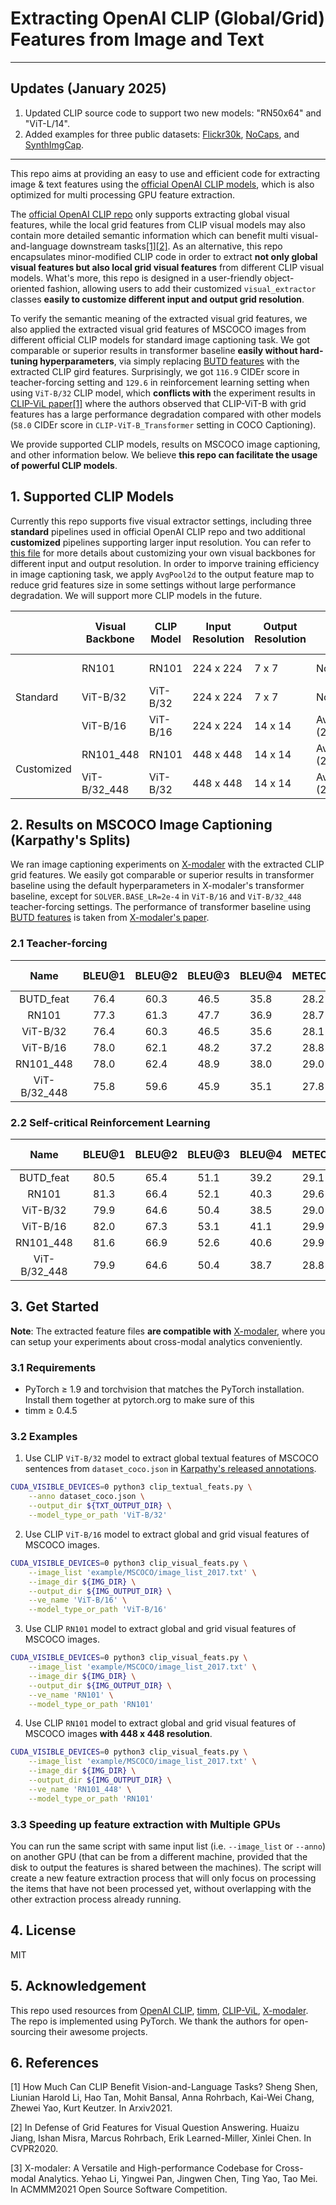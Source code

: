 # Extracting OpenAI CLIP (Global/Grid) Features from Image and Text

---

## Updates (January 2025)

1. Updated CLIP source code to support two new models: "RN50x64" and "ViT-L/14".
2. Added examples for three public datasets: [Flickr30k](https://www.kaggle.com/datasets/hsankesara/flickr-image-dataset), [NoCaps](https://nocaps.org/), and [SynthImgCap](https://jianjieluo.github.io/SynthImgCap/#SynthImgCap).

---

This repo aims at providing an easy to use and efficient code for extracting image & text features using the [official OpenAI CLIP models](https://github.com/openai/CLIP), which is also optimized for multi processing GPU feature extraction.

The [official OpenAI CLIP repo](https://github.com/openai/CLIP) only supports extracting global visual features, while the local grid features from CLIP visual models may also contain more detailed semantic information which can benefit multi visual-and-language downstream tasks[\[1\]](#1)[\[2\]](#2). As an alternative, this repo encapsulates minor-modified CLIP code in order to extract **not only global visual features but also local grid visual features** from different CLIP visual models. What's more, this repo is designed in a user-friendly object-oriented fashion, allowing users to add their customized `visual_extractor` classes **easily to customize different input and output grid resolution**.

To verify the semantic meaning of the extracted visual grid features, we also applied the extracted visual grid features of MSCOCO images from different official CLIP models for standard image captioning task. We got comparable or superior results in transformer baseline **easily without hard-tuning hyperparameters**, via simply replacing [BUTD features](https://github.com/peteanderson80/bottom-up-attention) with the extracted CLIP gird features. Surprisingly, we got `116.9` CIDEr score in teacher-forcing setting and `129.6` in reinforcement learning setting when using `ViT-B/32` CLIP model, which **conflicts with** the experiment results in [CLIP-ViL paper](https://arxiv.org/pdf/2107.06383.pdf)[\[1\]](#1) where the authors observed that CLIP-ViT-B with grid features has a large performance degradation compared with other models (`58.0` CIDEr score in `CLIP-ViT-B_Transformer` setting in COCO Captioning).

We provide supported CLIP models, results on MSCOCO image captioning, and other information below. We believe **this repo can facilitate the usage of powerful CLIP models**.

## 1. Supported CLIP Models

Currently this repo supports five visual extractor settings, including three **standard** pipelines used in official OpenAI CLIP repo and two additional **customized** pipelines supporting larger input resolution. You can refer to [this file](visual_extractor/customized.py) for more details about customizing your own visual backbones for different input and output resolution. In order to imporve training efficiency in image captioning task, we apply `AvgPool2d` to the output feature map to reduce grid features size in some settings without large performance degradation. We will support more CLIP models in the future.

<table>
<thead>
  <tr>
    <th></th>
    <th>Visual Backbone</th>
    <th>CLIP Model</th>
    <th>Input Resolution</th>
    <th>Output Resolution</th>
    <th>Feature Map Downsample</th>
    <th>Grid Feature Shape</th>
    <th>Global Feature Shape</th>
  </tr>
</thead>
<tbody>
  <tr>
    <td rowspan="3">Standard</td>
    <td>RN101</td>
    <td>RN101</td>
    <td>224 x 224</td>
    <td>7 x 7</td>
    <td>None</td>
    <td>49 x 2048</td>
    <td>1 x 512</td>
  </tr>
  <tr>
    <td>ViT-B/32</td>
    <td>ViT-B/32</td>
    <td>224 x 224</td>
    <td>7 x 7</td>
    <td>None</td>
    <td>49 x 768</td>
    <td>1 x 512</td>
  </tr>
  <tr>
    <td>ViT-B/16</td>
    <td>ViT-B/16</td>
    <td>224 x 224</td>
    <td>14 x 14</td>
    <td>AvgPool2d(kernel_size=(2,2), stride=2)</td>
    <td>49 x 768</td>
    <td>1 x 512</td>
  </tr>
  <tr>
    <td rowspan="2">Customized</td>
    <td>RN101_448</td>
    <td>RN101</td>
    <td>448 x 448</td>
    <td>14 x 14</td>
    <td>AvgPool2d(kernel_size=(2,2), stride=2)</td>
    <td>49 x 2048</td>
    <td>1 x 512</td>
  </tr>
  <tr>
    <td>ViT-B/32_448</td>
    <td>ViT-B/32</td>
    <td>448 x 448</td>
    <td>14 x 14</td>
    <td>AvgPool2d(kernel_size=(2,2), stride=2)</td>
    <td>49 x 768</td>
    <td>1 x 512</td>
  </tr>
</tbody>
</table>

## 2. Results on MSCOCO Image Captioning (Karpathy's Splits)

We ran image captioning experiments on [X-modaler](https://github.com/YehLi/xmodaler) with the extracted CLIP grid features. We easily got comparable or superior results in transformer baseline using the default hyperparameters in X-modaler's transformer baseline, except for `SOLVER.BASE_LR=2e-4` in `ViT-B/16` and `ViT-B/32_448` teacher-forcing settings. The performance of transformer baseline using [BUTD features](https://github.com/peteanderson80/bottom-up-attention) is taken from [X-modaler's paper](https://arxiv.org/pdf/2108.08217.pdf).

### 2.1 Teacher-forcing

| Name         | BLEU@1 | BLEU@2 | BLEU@3 | BLEU@4 | METEOR | ROUGE-L | CIDEr-D | SPICE |
| :---:        | :---:  | :---:  | :---:  | :---:  | :---:  | :---:   | :---:   | :---: |
| BUTD_feat    | 76.4   | 60.3   | 46.5   | 35.8   | 28.2   | 56.7    | 116.6   | 21.3  |
| RN101        | 77.3   | 61.3   | 47.7   | 36.9   | 28.7   | 57.5    | 120.6   | 21.8  |
| ViT-B/32     | 76.4   | 60.3   | 46.5   | 35.6   | 28.1   | 56.7    | 116.9   | 21.2  |
| ViT-B/16     | 78.0   | 62.1   | 48.2   | 37.2   | 28.8   | 57.6    | 122.3   | 22.1  |
| RN101_448    | 78.0   | 62.4   | 48.9   | 38.0   | 29.0   | 57.9    | 123.6   | 22.1  |
| ViT-B/32_448 | 75.8   | 59.6   | 45.9   | 35.1   | 27.8   | 56.3    | 114.2   | 21.0  |

### 2.2 Self-critical Reinforcement Learning

| Name         | BLEU@1 | BLEU@2 | BLEU@3 | BLEU@4 | METEOR | ROUGE-L | CIDEr-D | SPICE |
| :---:        | :---:  | :---:  | :---:  | :---:  | :---:  | :---:   | :---:   | :---: |
| BUTD_feat    | 80.5   | 65.4   | 51.1   | 39.2   | 29.1   | 58.7    | 130.0   | 23.0  |
| RN101        | 81.3   | 66.4   | 52.1   | 40.3   | 29.6   | 59.6    | 134.2   | 23.4  |
| ViT-B/32     | 79.9   | 64.6   | 50.4   | 38.5   | 29.0   | 58.6    | 129.6   | 22.8  |
| ViT-B/16     | 82.0   | 67.3   | 53.1   | 41.1   | 29.9   | 59.8    | 136.6   | 23.8  |
| RN101_448    | 81.6   | 66.9   | 52.6   | 40.6   | 29.9   | 59.8    | 136.2   | 23.9  |
| ViT-B/32_448 | 79.9   | 64.6   | 50.4   | 38.7   | 28.8   | 58.4    | 127.8   | 22.6  |

## 3. Get Started

**Note**: The extracted feature files **are compatible with** [X-modaler](https://github.com/YehLi/xmodaler), where you can setup your experiments about cross-modal analytics conveniently.

### 3.1 Requirements

- PyTorch ≥ 1.9 and torchvision that matches the PyTorch installation. Install them together at pytorch.org to make sure of this
- timm ≥ 0.4.5

### 3.2 Examples

1. Use CLIP `ViT-B/32` model to extract global textual features of MSCOCO sentences from `dataset_coco.json` in [Karpathy's released annotations](http://cs.stanford.edu/people/karpathy/deepimagesent/caption_datasets.zip).

```bash
CUDA_VISIBLE_DEVICES=0 python3 clip_textual_feats.py \
    --anno dataset_coco.json \
    --output_dir ${TXT_OUTPUT_DIR} \
    --model_type_or_path 'ViT-B/32'
```

2. Use CLIP `ViT-B/16` model to extract global and grid visual features of MSCOCO images.

```bash
CUDA_VISIBLE_DEVICES=0 python3 clip_visual_feats.py \
    --image_list 'example/MSCOCO/image_list_2017.txt' \
    --image_dir ${IMG_DIR} \
    --output_dir ${IMG_OUTPUT_DIR} \
    --ve_name 'ViT-B/16' \
    --model_type_or_path 'ViT-B/16'
```

3. Use CLIP `RN101` model to extract global and grid visual features of MSCOCO images.

```bash
CUDA_VISIBLE_DEVICES=0 python3 clip_visual_feats.py \
    --image_list 'example/MSCOCO/image_list_2017.txt' \
    --image_dir ${IMG_DIR} \
    --output_dir ${IMG_OUTPUT_DIR} \
    --ve_name 'RN101' \
    --model_type_or_path 'RN101'
```

4. Use CLIP `RN101` model to extract global and grid visual features of MSCOCO images **with 448 x 448 resolution**.

```bash
CUDA_VISIBLE_DEVICES=0 python3 clip_visual_feats.py \
    --image_list 'example/MSCOCO/image_list_2017.txt' \
    --image_dir ${IMG_DIR} \
    --output_dir ${IMG_OUTPUT_DIR} \
    --ve_name 'RN101_448' \
    --model_type_or_path 'RN101'
```

### 3.3 Speeding up feature extraction with Multiple GPUs

You can run the same script with same input list (i.e. `--image_list` or `--anno`) on another GPU (that can be from a different machine, provided that the disk to output the features is shared between the machines). The script will create a new feature extraction process that will only focus on processing the items that have not been processed yet, without overlapping with the other extraction process already running.

## 4. License

MIT

## 5. Acknowledgement

This repo used resources from [OpenAI CLIP](https://github.com/openai/CLIP), [timm](https://github.com/rwightman/pytorch-image-models), [CLIP-ViL](https://github.com/clip-vil/CLIP-ViL), [X-modaler](https://github.com/YehLi/xmodaler). The repo is implemented using PyTorch. We thank the authors for open-sourcing their awesome projects.

## 6. References

<p id="1">[1] How Much Can CLIP Benefit Vision-and-Language Tasks? Sheng Shen, Liunian Harold Li, Hao Tan,  Mohit Bansal, Anna Rohrbach, Kai-Wei Chang, Zhewei Yao, Kurt Keutzer. In Arxiv2021.</p>

<p id="2">[2] In Defense of Grid Features for Visual Question Answering. Huaizu Jiang, Ishan Misra, Marcus Rohrbach, Erik Learned-Miller, Xinlei Chen. In CVPR2020.</p>

<p id="3">[3] X-modaler: A Versatile and High-performance Codebase for Cross-modal Analytics. Yehao Li, Yingwei Pan, Jingwen Chen, Ting Yao, Tao Mei. In ACMMM2021 Open Source Software Competition.</p>